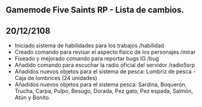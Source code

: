 ## Gamemode Five Saints RP - Lista de cambios.
## 20/12/2108
- Iniciado sistema de habilidades para los trabajos /habilidad
- Creado comando para revisar el aspecto físico de los personajes /mirar
- Fixeado y mejorado comando para reportar bugs IG /bug
- Añadido comando para escuchar la radio oficial del servidor /radio5srp
- Añadidos nuevos objetos para el sistema de pesca: Lombriz de pesca - Caja de lombrices (24 unidades)
- Añadidos nuevos objetos para el sistema pesca: Sardina, Boquerón, Trucha, Carpa, Pulpo, Besugo, Dorada, Pez gato, Pez espada, Salmón, Atún y Bonito.
